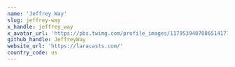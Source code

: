 ```yaml
---
name: 'Jeffrey Way'
slug: jeffrey-way
x_handle: jeffrey_way
x_avatar_url: 'https://pbs.twimg.com/profile_images/1179539487086514177/cl6UdqIS_200x200.jpg'
github_handle: JeffreyWay
website_url: 'https://laracasts.com/'
country_code: us
---
```

